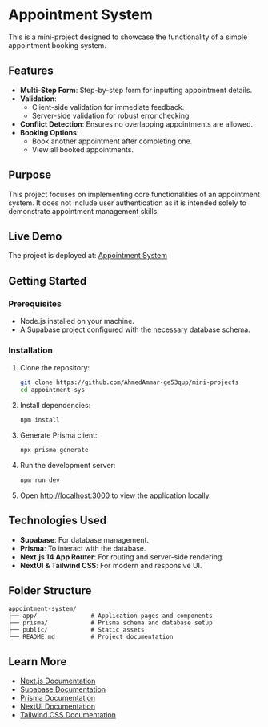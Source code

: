 
# Appointment System

This is a mini-project designed to showcase the functionality of a simple appointment booking system.

## Features

- **Multi-Step Form**: Step-by-step form for inputting appointment details.  
- **Validation**:  
  - Client-side validation for immediate feedback.  
  - Server-side validation for robust error checking.  
- **Conflict Detection**: Ensures no overlapping appointments are allowed.  
- **Booking Options**:  
  - Book another appointment after completing one.  
  - View all booked appointments.  

## Purpose

This project focuses on implementing core functionalities of an appointment system. It does not include user authentication as it is intended solely to demonstrate appointment management skills.

## Live Demo

The project is deployed at: [Appointment System](https://appointment-sys-theta.vercel.app/)


## Getting Started

### Prerequisites

- Node.js installed on your machine.  
- A Supabase project configured with the necessary database schema.  

### Installation

1. Clone the repository:  
   ```bash
   git clone https://github.com/AhmedAmmar-ge53qup/mini-projects
   cd appointment-sys
   ```

2. Install dependencies:  
   ```bash
   npm install
   ```

3. Generate Prisma client:  
   ```bash
   npx prisma generate
   ```

4. Run the development server:  
   ```bash
   npm run dev
   ```

5. Open [http://localhost:3000](http://localhost:3000) to view the application locally.

## Technologies Used

- **Supabase**: For database management.  
- **Prisma**: To interact with the database.  
- **Next.js 14 App Router**: For routing and server-side rendering.  
- **NextUI & Tailwind CSS**: For modern and responsive UI.  

## Folder Structure

```
appointment-system/
├── app/               # Application pages and components
├── prisma/            # Prisma schema and database setup
├── public/            # Static assets
└── README.md          # Project documentation
```

## Learn More

- [Next.js Documentation](https://nextjs.org/docs)  
- [Supabase Documentation](https://supabase.com/docs)  
- [Prisma Documentation](https://www.prisma.io/docs)  
- [NextUI Documentation](https://nextui.org/docs)  
- [Tailwind CSS Documentation](https://tailwindcss.com/docs)  
